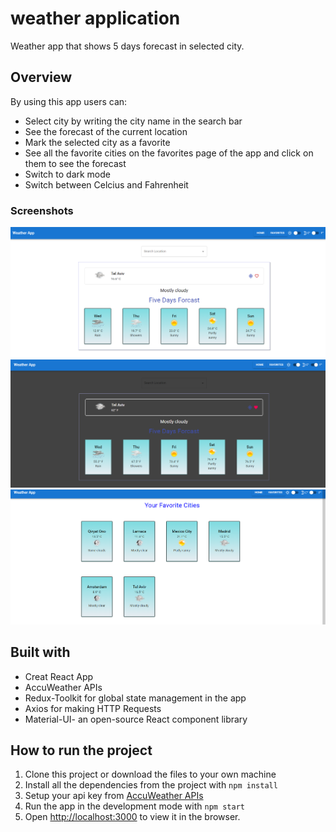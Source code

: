 # weather application

Weather app that shows 5 days forecast in selected city.

## Overview

By using this app users can:

- Select city by writing the city name in the search bar
- See the forecast of the current location
- Mark the selected city as a favorite
- See all the favorite cities on the favorites page of the app and click on them to see the forecast
- Switch to dark mode
- Switch between Celcius and Fahrenheit

### Screenshots

![](./public/images/main-page.png)
![](./public/images/dark-mode.png)
![](./public/images/favorites.png)

## Built with

- Creat React App
- AccuWeather APIs
- Redux-Toolkit for global state management in the app
- Axios for making HTTP Requests
- Material-UI- an open-source React component library

## How to run the project

1. Clone this project or download the files to your own machine
2. Install all the dependencies from the project with `npm install`
3. Setup your api key from [AccuWeather APIs](https://developer.accuweather.com/apis)
4. Run the app in the development mode with `npm start`
5. Open [http://localhost:3000](http://localhost:3000) to view it in the browser.
